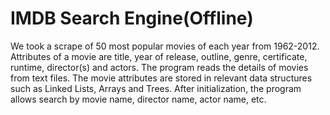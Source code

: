 # IMDB Search Engine(Offline)
We took a scrape of 50 most popular movies of each year from 1962-2012. Attributes of a movie are title, year of release, outline, genre, certificate, runtime, director(s) and actors. The program reads the details of movies from text files. The movie attributes are stored in relevant data structures such as Linked Lists, Arrays and Trees. After initialization, the program allows search by movie name, director name, actor name, etc.
